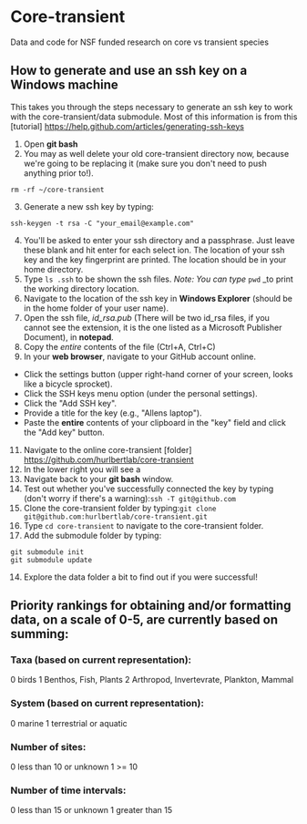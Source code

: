# Core-transient
Data and code for NSF funded research on core vs transient species

## How to generate and use an ssh key on a Windows machine
This takes you through the steps necessary to generate an ssh key to work with the core-transient/data submodule. Most of this information is from this [tutorial] https://help.github.com/articles/generating-ssh-keys

1. Open **git bash** 
2. You may as well delete your old core-transient directory now, because we're going to be replacing it (make sure you don't need to push anything prior to!).
```
rm -rf ~/core-transient
```
3. Generate a new ssh key by typing:
```
ssh-keygen -t rsa -C "your_email@example.com"
```
4. You'll be asked to enter your ssh directory and a passphrase. Just leave these blank and hit enter for each select ion. The location of your ssh key and the key fingerprint are printed. The location should be in your home directory.
5. Type `ls .ssh` to be shown the ssh files. _Note: You can type_ `pwd` _to print the working directory location.
7. Navigate to the location of the ssh key in **Windows Explorer** (should be in the home folder of your user name).
8. Open the ssh file, *id_rsa.pub* (There will be two id_rsa files, if you cannot see the extension, it is the one listed as a Microsoft Publisher Document), in **notepad**.
9. Copy the *entire* contents of the file (Ctrl+A, Ctrl+C)
10. In your **web browser**, navigate to your GitHub account online.
  * Click the settings button (upper right-hand corner of your screen, looks like a bicycle sprocket).
  * Click the SSH keys menu option (under the personal settings).
  * Click the "Add SSH key".
  * Provide a title for the key (e.g., "Allens laptop").
  * Paste the **entire** contents of your clipboard in the "key" field and click the "Add key" button.
11. Navigate to the online core-transient [folder] https://github.com/hurlbertlab/core-transient
12. In the lower right you will see a 
11. Navigate back to your **git bash** window. 
12. Test out whether you've successfully connected the key by typing (don't worry if there's a warning):```ssh -T git@github.com```
13. Clone the core-transient folder by typing:```git clone git@github.com:hurlbertlab/core-transient.git```
14. Type `cd core-transient` to navigate to the core-transient folder.
15. Add the submodule folder by typing:
```
git submodule init
git submodule update
```
14. Explore the data folder a bit to find out if you were successful! 


## Priority rankings for obtaining and/or formatting data, on a scale of 0-5, are currently based on summing:

### Taxa (based on current representation): 
  0 birds
  1 Benthos, Fish, Plants
  2 Arthropod, Invertevrate, Plankton, Mammal
  
### System (based on current representation):
  0 marine
  1 terrestrial or aquatic

### Number of sites:
  0 less than 10 or unknown
  1 >= 10

### Number of time intervals:
  0 less than 15 or unknown
  1 greater than 15
